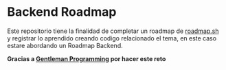 # Backend Roadmap

Este repositorio tiene la finalidad de completar un roadmap de [roadmap.sh](https://roadmap.sh/) y registrar lo aprendido creando codigo relacionado el tema, en este caso estare abordando un Roadmap Backend.

__Gracias a [Gentleman Programming](https://github.com/Gentleman-Programming) por hacer este reto__

